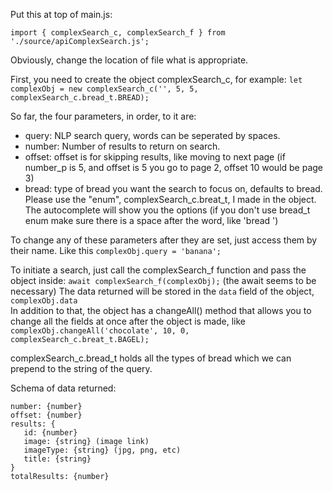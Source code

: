 
Put this at top of main.js:

`import { complexSearch_c, complexSearch_f } from './source/apiComplexSearch.js';`

Obviously, change the location of file what is appropriate.

First, you need to create the object complexSearch_c, for example:
`let complexObj = new complexSearch_c('', 5, 5, complexSearch_c.bread_t.BREAD);`

So far, the four parameters, in order, to it are:
 * query:  NLP search query, words can be seperated by spaces.
 * number: Number of results to return on search.
 * offset: offset is for skipping results, like moving to next page (if number_p is 5, and offset is 5 you go to page 2, offset 10 would be page 3)
 * bread:  type of bread you want the search to focus on, defaults to bread. Please use the "enum", complexSearch_c.breat_t, I made in the object. The autocomplete will show you the options (if you don't use bread_t enum make sure there is a space after the word, like 'bread ')

To change any of these parameters after they are set, just access them by their name. Like this `complexObj.query = 'banana';`

To initiate a search, just call the complexSearch_f function and pass the object inside:
`await complexSearch_f(complexObj);` (the await seems to be necessary)
The data returned will be stored in the `data` field of the object, `complexObj.data` </br>
In addition to that, the object has a changeAll() method that allows you to change all the fields at once after the object is made, like `complexObj.changeAll('chocolate', 10, 0, complexSearch_c.breat_t.BAGEL);`

complexSearch_c.bread_t holds all the types of bread which we can prepend to the string of the query.

Schema of data returned:
```
number: {number}
offset: {number}
results: {
   id: {number}
   image: {string} (image link)
   imageType: {string} (jpg, png, etc)
   title: {string}
}
totalResults: {number}
```
 
